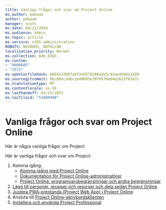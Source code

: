 ```yaml
---
title: Vanliga frågor och svar om Project Online
ms.author: pebaum
author: pebaum
manager: scotv
ms.date: 04/21/2020
ms.audience: Admin
ms.topic: article
ms.service: o365-administration
ROBOTS: NOINDEX, NOFOLLOW
localization_priority: Normal
ms.collection: Adm_O365
ms.custom:
- "9000685"
- "2573"
ms.openlocfilehash: 66b5e32807abf2e9278280a3e5c91ae4eb6e31b0
ms.sourcegitcommit: 8bc60ec34bc1e40685e3976576e04a2623f63a7c
ms.translationtype: MT
ms.contentlocale: sv-SE
ms.lasthandoff: 04/15/2021
ms.locfileid: "51809998"
---
```

# <a name="project-online-frequently-requested-topics"></a>Vanliga frågor och svar om Project Online

Här är några vanliga frågor om Project:

Här är vanliga frågor och svar om Project:
1.  Komma igång: 
    -   [Komma igång med Project Online](https://docs.microsoft.com/projectonline/get-started-with-project-online) 
    -   [Dokumentation för Project Online-administratörer](https://docs.microsoft.com/projectonline/project-online) 
    -   [Project Online: programvarubegränsningar och andra begränsningar](https://docs.microsoft.com/ProjectOnline/project-online-software-boundaries-and-limits) 
2.  [Lägg till personer, grupper och resurser och dela sedan Project Online](https://docs.microsoft.com/projectonline/step-2-add-people-to-project-online) 
3.  [Justera PWA-prestanda (Project Web App) i Project Online](https://docs.microsoft.com/projectonline/tune-project-online-performance)
4.  Ansluta till [Project Online-skrivbordsklienten](https://docs.microsoft.com/projectonline/connect-to-project-online-with-the-project-online-desktop-client) 
5.  [Installera och använda Project Professional](https://support.office.com/article/install-project-7059249b-d9fe-4d61-ab96-5c5bf435f281) 
